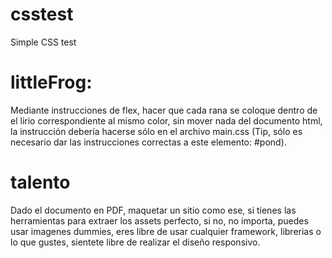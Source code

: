 # csstest
Simple CSS test

# littleFrog:

Mediante instrucciones de flex, hacer que cada rana se coloque dentro de el lirio correspondiente al mismo color, sin mover nada del documento html, la instrucción debería hacerse sólo en el archivo main.css (Tip, sólo es necesario dar las instrucciones correctas a este elemento: #pond).


# talento

Dado el documento en PDF, maquetar un sitio como ese, si tienes las herramientas para extraer los assets perfecto, si no, no importa, puedes usar imagenes dummies, eres libre de usar cualquier framework, librerias o lo que gustes, sientete libre de realizar el diseño responsivo.